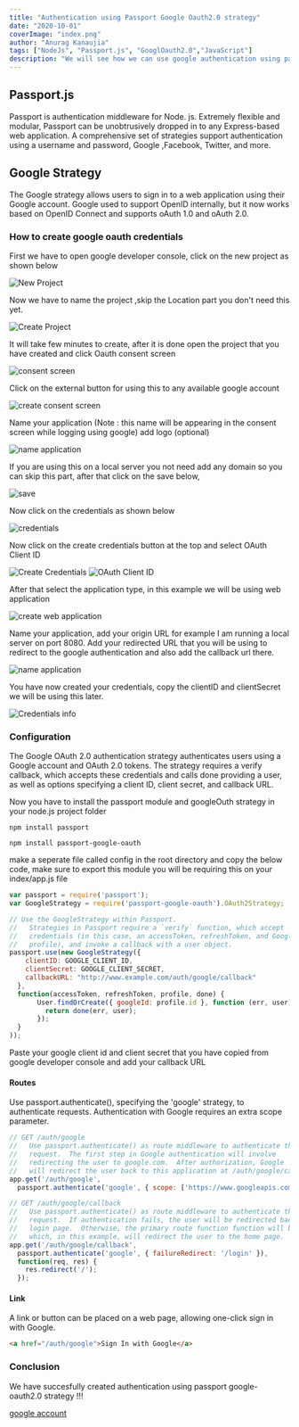 ```yaml
---
title: "Authentication using Passport Google Oauth2.0 strategy"
date: "2020-10-01"
coverImage: "index.png"
author: "Anurag Kanaujia"
tags: ["NodeJs", "Passport.js", "GooglOauth2.0","JavaScript"]
description: "We will see how we can use google authentication using passport google oauth strategy"
---
```


## Passport.js
Passport is authentication middleware for Node. js. Extremely flexible and modular, Passport can be unobtrusively dropped in to any Express-based web application. A comprehensive set of strategies support authentication using a username and password, Google ,Facebook, Twitter, and more.

## Google Strategy
The Google strategy allows users to sign in to a web application using their Google account. Google used to support OpenID internally, but it now works based on OpenID Connect and supports oAuth 1.0 and oAuth 2.0.

### How to create google oauth credentials
First we have to open google developer console, click on the new project as shown below

![New Project](1.png)

Now we have to name the project ,skip the Location part you don't need this yet.

![Create Project](2.png)

It will take few minutes to create, after it is done open the project that you have created and click Oauth consent screen 

![consent screen](3.png)

Click on the external button for using this to any available google account

![create consent screen](4.png)

Name your application (Note : this name will be appearing in the consent screen while logging using google) add logo (optional)

![name application](5.png)

If you are using this on a local server you not need add any domain so you can skip this part, after that click on the save below, 

![save](6.png)

Now click on the credentials as shown below

![credentials](7.png)

Now click on the create credentials button at the top and select OAuth Client ID

![Create Credentials](8.png)
![OAuth Client ID](9.png)

After that select the application type, in this example we will be using web application

![create web application](10.png)

Name your application, add your origin URL for example I am running a local server on port 8080. Add your redirected URL that you will be using to redirect to the google authentication and also add the callback url there.

![name application](11.png)

You have now created your credentials, copy the clientID and clientSecret we will be using this later.

![Credentials info](12.png)

### Configuration
The Google OAuth 2.0 authentication strategy authenticates users using a Google account and OAuth 2.0 tokens. The strategy requires a verify callback, which accepts these credentials and calls done providing a user, as well as options specifying a client ID, client secret, and callback URL.

Now you have to install the passport module and googleOuth strategy in your node.js project folder

```
npm install passport
```
```
npm install passport-google-oauth
```

make a seperate file called config in the root directory and copy the below code,
make sure to export this module you will be requiring this on your index/app.js file

```JavaScript
var passport = require('passport');
var GoogleStrategy = require('passport-google-oauth').OAuth2Strategy;

// Use the GoogleStrategy within Passport.
//   Strategies in Passport require a `verify` function, which accept
//   credentials (in this case, an accessToken, refreshToken, and Google
//   profile), and invoke a callback with a user object.
passport.use(new GoogleStrategy({
    clientID: GOOGLE_CLIENT_ID,
    clientSecret: GOOGLE_CLIENT_SECRET,
    callbackURL: "http://www.example.com/auth/google/callback"
  },
  function(accessToken, refreshToken, profile, done) {
       User.findOrCreate({ googleId: profile.id }, function (err, user) {
         return done(err, user);
       });
  }
));
```
Paste your google client id and client secret that you have copied from google developer console and add your callback URL

#### Routes
Use passport.authenticate(), specifying the 'google' strategy, to authenticate requests. Authentication with Google requires an extra scope parameter.

```JavaScript
// GET /auth/google
//   Use passport.authenticate() as route middleware to authenticate the
//   request.  The first step in Google authentication will involve
//   redirecting the user to google.com.  After authorization, Google
//   will redirect the user back to this application at /auth/google/callback
app.get('/auth/google',
  passport.authenticate('google', { scope: ['https://www.googleapis.com/auth/plus.login'] }));

// GET /auth/google/callback
//   Use passport.authenticate() as route middleware to authenticate the
//   request.  If authentication fails, the user will be redirected back to the
//   login page.  Otherwise, the primary route function function will be called,
//   which, in this example, will redirect the user to the home page.
app.get('/auth/google/callback', 
  passport.authenticate('google', { failureRedirect: '/login' }),
  function(req, res) {
    res.redirect('/');
  });
```

#### Link
A link or button can be placed on a web page, allowing one-click sign in with Google.

```html
<a href="/auth/google">Sign In with Google</a>
```


### Conclusion 
We have succesfully created authentication using passport google-oauth2.0 strategy !!!

[google account](13.png)



